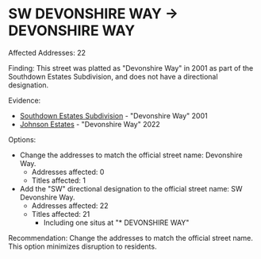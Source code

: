 # SW DEVONSHIRE WAY -> DEVONSHIRE WAY

Affected Addresses: 22

Finding: This street was platted as "Devonshire Way" in 2001 as part of the Southdown Estates Subdivision, and does not have a directional designation.

Evidence:

- [Southdown Estates Subdivision](https://www.grantspassoregon.gov/DocumentCenter/View/31631/SOUTHDOWN-ESTATES-SUBDIVISION?bidId=) - "Devonshire Way" 2001
- [Johnson Estates](https://www.grantspassoregon.gov/DocumentCenter/View/31935/JOHNSON-ESTATES?bidId=) - "Devonshire Way" 2022

Options:

- Change the addresses to match the official street name: Devonshire Way.
  - Addresses affected: 0
  - Titles affected: 1
- Add the "SW" directional designation to the official street name: SW Devonshire Way.
  - Addresses affected: 22
  - Titles affected: 21
    - Including one situs at "\* DEVONSHIRE WAY"

Recommendation: Change the addresses to match the official street name. This option minimizes disruption to residents.
